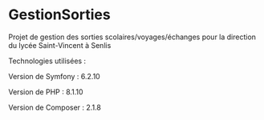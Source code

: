 # GestionSorties
Projet de gestion des sorties scolaires/voyages/échanges pour la direction du lycée Saint-Vincent à Senlis

Technologies utilisées :

Version de Symfony : 6.2.10

Version de PHP : 8.1.10

Version de Composer : 2.1.8
